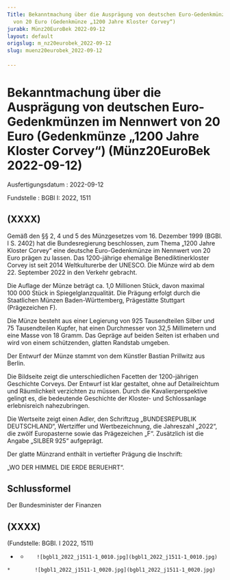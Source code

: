 ```yaml
---
Title: Bekanntmachung über die Ausprägung von deutschen Euro-Gedenkmünzen im Nennwert
  von 20 Euro (Gedenkmünze „1200 Jahre Kloster Corvey“)
jurabk: Münz20EuroBek 2022-09-12
layout: default
origslug: m_nz20eurobek_2022-09-12
slug: muenz20eurobek_2022-09-12

---
```


# Bekanntmachung über die Ausprägung von deutschen Euro-Gedenkmünzen im Nennwert von 20 Euro (Gedenkmünze „1200 Jahre Kloster Corvey“) (Münz20EuroBek 2022-09-12)

Ausfertigungsdatum
:   2022-09-12

Fundstelle
:   BGBl I: 2022, 1511


## (XXXX)

Gemäß den §§ 2, 4 und 5 des Münzgesetzes vom 16. Dezember 1999 (BGBl. I S. 2402) hat die Bundesregierung beschlossen, zum Thema „1200 Jahre Kloster Corvey“ eine deutsche Euro-Gedenkmünze im Nennwert von 20 Euro prägen zu lassen. Das 1200-jährige ehemalige Benediktinerkloster Corvey ist seit 2014 Weltkulturerbe der UNESCO. Die Münze wird ab dem 22. September 2022 in den Verkehr gebracht.

Die Auflage der Münze beträgt ca. 1,0 Millionen Stück, davon maximal 100 000 Stück in Spiegelglanzqualität. Die Prägung erfolgt durch die Staatlichen Münzen Baden-Württemberg, Prägestätte Stuttgart (Prägezeichen F).

Die Münze besteht aus einer Legierung von 925 Tausendteilen Silber und 75 Tausendteilen Kupfer, hat einen Durchmesser von 32,5 Millimetern und eine Masse von 18 Gramm. Das Gepräge auf beiden Seiten ist erhaben und wird von einem schützenden, glatten Randstab umgeben.

Der Entwurf der Münze stammt von dem Künstler Bastian Prillwitz aus Berlin.

Die Bildseite zeigt die unterschiedlichen Facetten der 1200-jährigen Geschichte Corveys. Der Entwurf ist klar gestaltet, ohne auf Detailreichtum und Räumlichkeit verzichten zu müssen. Durch die Kavalierperspektive gelingt es, die bedeutende Geschichte der Kloster- und Schlossanlage erlebnisreich nahezubringen.

Die Wertseite zeigt einen Adler, den Schriftzug „BUNDESREPUBLIK DEUTSCHLAND“, Wertziffer und Wertbezeichnung, die Jahreszahl „2022“, die zwölf Europasterne sowie das Prägezeichen „F“. Zusätzlich ist die Angabe „SILBER 925“ aufgeprägt.

Der glatte Münzrand enthält in vertiefter Prägung die Inschrift:

„WO DER HIMMEL DIE ERDE BERUEHRT“.


## Schlussformel

Der Bundesminister der Finanzen


## (XXXX)

(Fundstelle: BGBl. I 2022, 1511)



*    *        ![bgbl1_2022_j1511-1_0010.jpg](bgbl1_2022_j1511-1_0010.jpg)
    *        ![bgbl1_2022_j1511-1_0020.jpg](bgbl1_2022_j1511-1_0020.jpg)


